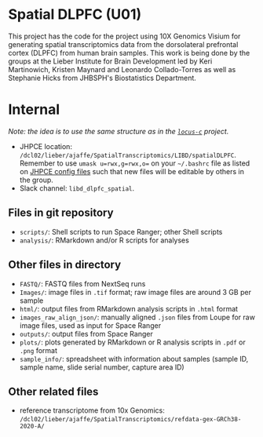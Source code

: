 # Spatial DLPFC (U01)

This project has the code for the project using 10X Genomics Visium for generating spatial transcriptomics data from the dorsolateral prefrontal cortex (DLPFC) from human brain samples. This work is being done by the groups at the Lieber Institute for Brain Development led by Keri Martinowich, Kristen Maynard and Leonardo Collado-Torres as well as Stephanie Hicks from JHBSPH's Biostatistics Department.

# Internal

_Note: the idea is to use the same structure as in the [`locus-c`](https://github.com/lmweber/locus-c) project._

* JHPCE location: `/dcl02/lieber/ajaffe/SpatialTranscriptomics/LIBD/spatialDLPFC`. Remember to use `umask u=rwx,g=rwx,o=` on your `~/.bashrc` file as listed on [JHPCE config files](https://lcolladotor.github.io/bioc_team_ds/config-files.html#jhpce-files) such that new files will be editable by others in the group.
* Slack channel: `libd_dlpfc_spatial`.

## Files in git repository

- `scripts/`: Shell scripts to run Space Ranger; other Shell scripts
- `analysis/`: RMarkdown and/or R scripts for analyses

## Other files in directory

- `FASTQ/`: FASTQ files from NextSeq runs
- `Images/`: image files in `.tif` format; raw image files are around 3 GB per sample
- `html/`: output files from RMarkdown analysis scripts in `.html` format
- `images_raw_align_json/`: manually aligned `.json` files from Loupe for raw image files, used as input for Space Ranger
- `outputs/`: output files from Space Ranger
- `plots/`: plots generated by RMarkdown or R analysis scripts in `.pdf` or `.png` format
- `sample_info/`: spreadsheet with information about samples (sample ID, sample name, slide serial number, capture area ID)

## Other related files

- reference transcriptome from 10x Genomics: `/dcl02/lieber/ajaffe/SpatialTranscriptomics/refdata-gex-GRCh38-2020-A/`
